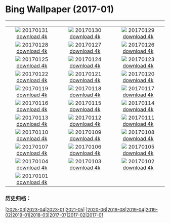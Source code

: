 # Bing Wallpaper (2017-01)
**************
| | | |
| :----: | :----: | :----: |
| ![](https://www.bing.com/az/hprichbg/rb/GBRISS_ZH-CN10195808313_1920x1080.jpg) 20170131 [download 4k](https://www.bing.com/az/hprichbg/rb/GBRISS_ZH-CN10195808313_UHD.jpg) | ![](https://www.bing.com/az/hprichbg/rb/FlameTowers_ZH-CN10904980589_1920x1080.jpg) 20170130 [download 4k](https://www.bing.com/az/hprichbg/rb/FlameTowers_ZH-CN10904980589_UHD.jpg) | ![](https://www.bing.com/az/hprichbg/rb/SpringCouplet_ZH-CN16366435588_1920x1080.jpg) 20170129 [download 4k](https://www.bing.com/az/hprichbg/rb/SpringCouplet_ZH-CN16366435588_UHD.jpg) |
| ![](https://www.bing.com/az/hprichbg/rb/DoorGods_ZH-CN12360444323_1920x1080.jpg) 20170128 [download 4k](https://www.bing.com/az/hprichbg/rb/DoorGods_ZH-CN12360444323_UHD.jpg) | ![](https://www.bing.com/az/hprichbg/rb/ChineseGoldenPheasant_ZH-CN12693021758_1920x1080.jpg) 20170127 [download 4k](https://www.bing.com/az/hprichbg/rb/ChineseGoldenPheasant_ZH-CN12693021758_UHD.jpg) | ![](https://www.bing.com/az/hprichbg/rb/Chopstics_ZH-CN11978203109_1920x1080.jpg) 20170126 [download 4k](https://www.bing.com/az/hprichbg/rb/Chopstics_ZH-CN11978203109_UHD.jpg) |
| ![](https://www.bing.com/az/hprichbg/rb/DovrefjellMuskox_ZH-CN14069563613_1920x1080.jpg) 20170125 [download 4k](https://www.bing.com/az/hprichbg/rb/DovrefjellMuskox_ZH-CN14069563613_UHD.jpg) | ![](https://www.bing.com/az/hprichbg/rb/VillersAbbey_ZH-CN10373383330_1920x1080.jpg) 20170124 [download 4k](https://www.bing.com/az/hprichbg/rb/VillersAbbey_ZH-CN10373383330_UHD.jpg) | ![](https://www.bing.com/az/hprichbg/rb/LuciolaCruciata_ZH-CN9063767400_1920x1080.jpg) 20170123 [download 4k](https://www.bing.com/az/hprichbg/rb/LuciolaCruciata_ZH-CN9063767400_UHD.jpg) |
| ![](https://www.bing.com/az/hprichbg/rb/MontBlancVideo_ZH-CN9230432404_1920x1080.jpg) 20170122 [download 4k](https://www.bing.com/az/hprichbg/rb/MontBlancVideo_ZH-CN9230432404_UHD.jpg) | ![](https://www.bing.com/az/hprichbg/rb/PfeifferBeach_ZH-CN13868196659_1920x1080.jpg) 20170121 [download 4k](https://www.bing.com/az/hprichbg/rb/PfeifferBeach_ZH-CN13868196659_UHD.jpg) | ![](https://www.bing.com/az/hprichbg/rb/GentooPenguinVideo_ZH-CN9979103072_1920x1080.jpg) 20170120 [download 4k](https://www.bing.com/az/hprichbg/rb/GentooPenguinVideo_ZH-CN9979103072_UHD.jpg) |
| ![](https://www.bing.com/az/hprichbg/rb/IceSculptures_ZH-CN12032666081_1920x1080.jpg) 20170119 [download 4k](https://www.bing.com/az/hprichbg/rb/IceSculptures_ZH-CN12032666081_UHD.jpg) | ![](https://www.bing.com/az/hprichbg/rb/MinervaTerrace_ZH-CN10705203937_1920x1080.jpg) 20170118 [download 4k](https://www.bing.com/az/hprichbg/rb/MinervaTerrace_ZH-CN10705203937_UHD.jpg) | ![](https://www.bing.com/az/hprichbg/rb/MountOTemanu_ZH-CN10516512008_1920x1080.jpg) 20170117 [download 4k](https://www.bing.com/az/hprichbg/rb/MountOTemanu_ZH-CN10516512008_UHD.jpg) |
| ![](https://www.bing.com/az/hprichbg/rb/LasMedulasFrost_ZH-CN10300016604_1920x1080.jpg) 20170116 [download 4k](https://www.bing.com/az/hprichbg/rb/LasMedulasFrost_ZH-CN10300016604_UHD.jpg) | ![](https://www.bing.com/az/hprichbg/rb/BehindTheFalls_ZH-CN6370841810_1920x1080.jpg) 20170115 [download 4k](https://www.bing.com/az/hprichbg/rb/BehindTheFalls_ZH-CN6370841810_UHD.jpg) | ![](https://www.bing.com/az/hprichbg/rb/GreatCourt_ZH-CN11131065922_1920x1080.jpg) 20170114 [download 4k](https://www.bing.com/az/hprichbg/rb/GreatCourt_ZH-CN11131065922_UHD.jpg) |
| ![](https://www.bing.com/az/hprichbg/rb/KongdeRi_ZH-CN11743396085_1920x1080.jpg) 20170113 [download 4k](https://www.bing.com/az/hprichbg/rb/KongdeRi_ZH-CN11743396085_UHD.jpg) | ![](https://www.bing.com/az/hprichbg/rb/MacaquesWulingyuan_ZH-CN8705472129_1920x1080.jpg) 20170112 [download 4k](https://www.bing.com/az/hprichbg/rb/MacaquesWulingyuan_ZH-CN8705472129_UHD.jpg) | ![](https://www.bing.com/az/hprichbg/rb/TempleOfValadier_ZH-CN13184904528_1920x1080.jpg) 20170111 [download 4k](https://www.bing.com/az/hprichbg/rb/TempleOfValadier_ZH-CN13184904528_UHD.jpg) |
| ![](https://www.bing.com/az/hprichbg/rb/NASAEgypt_ZH-CN10985844646_1920x1080.jpg) 20170110 [download 4k](https://www.bing.com/az/hprichbg/rb/NASAEgypt_ZH-CN10985844646_UHD.jpg) | ![](https://www.bing.com/az/hprichbg/rb/EifelNPBelgium_ZH-CN12131884508_1920x1080.jpg) 20170109 [download 4k](https://www.bing.com/az/hprichbg/rb/EifelNPBelgium_ZH-CN12131884508_UHD.jpg) | ![](https://www.bing.com/az/hprichbg/rb/RossFountain_ZH-CN11490955168_1920x1080.jpg) 20170108 [download 4k](https://www.bing.com/az/hprichbg/rb/RossFountain_ZH-CN11490955168_UHD.jpg) |
| ![](https://www.bing.com/az/hprichbg/rb/TrakaiIslandCastle_ZH-CN14067567252_1920x1080.jpg) 20170107 [download 4k](https://www.bing.com/az/hprichbg/rb/TrakaiIslandCastle_ZH-CN14067567252_UHD.jpg) | ![](https://www.bing.com/az/hprichbg/rb/CalevCoyote_ZH-CN8657167059_1920x1080.jpg) 20170106 [download 4k](https://www.bing.com/az/hprichbg/rb/CalevCoyote_ZH-CN8657167059_UHD.jpg) | ![](https://www.bing.com/az/hprichbg/rb/RoyalBarge_ZH-CN8556739705_1920x1080.jpg) 20170105 [download 4k](https://www.bing.com/az/hprichbg/rb/RoyalBarge_ZH-CN8556739705_UHD.jpg) |
| ![](https://www.bing.com/az/hprichbg/rb/MacawFlight_ZH-CN10427294606_1920x1080.jpg) 20170104 [download 4k](https://www.bing.com/az/hprichbg/rb/MacawFlight_ZH-CN10427294606_UHD.jpg) | ![](https://www.bing.com/az/hprichbg/rb/LakeWakapitu_ZH-CN11335950566_1920x1080.jpg) 20170103 [download 4k](https://www.bing.com/az/hprichbg/rb/LakeWakapitu_ZH-CN11335950566_UHD.jpg) | ![](https://www.bing.com/az/hprichbg/rb/CarWash_ZH-CN12705750866_1920x1080.jpg) 20170102 [download 4k](https://www.bing.com/az/hprichbg/rb/CarWash_ZH-CN12705750866_UHD.jpg) |
| ![](https://www.bing.com/az/hprichbg/rb/CabinetClimber_ZH-CN8091149480_1920x1080.jpg) 20170101 [download 4k](https://www.bing.com/az/hprichbg/rb/CabinetClimber_ZH-CN8091149480_UHD.jpg) |  |  |

### 历史归档：

|[2025-03](bing/2025-03/2025-03.md)|[2023-04](bing/2023-04/2023-04.md)|[2023-01](bing/2023-01/2023-01.md)|[2021-05](bing/2021-05/2021-05.md)|
|[2020-06](bing/2020-06/2020-06.md)|[2019-08](bing/2019-08/2019-08.md)|[2019-04](bing/2019-04/2019-04.md)|[2019-02](bing/2019-02/2019-02.md)|[2019-01](bing/2019-01/2019-01.md)|[2018-03](bing/2018-03/2018-03.md)|[2017-07](bing/2017-07/2017-07.md)|[2017-02](bing/2017-02/2017-02.md)|[2017-01](bing/2017-01/2017-01.md)